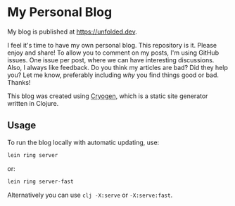 My Personal Blog
================

My blog is published at https://unfolded.dev.

I feel it's time to have my own personal blog. This repository is it. Please
enjoy and share! To allow you to comment on my posts, I'm using GitHub issues.
One issue per post, where we can have interesting discussions. Also, I always
like feedback. Do you think my articles are bad? Did they help you? Let me
know, preferably including _why_ you find things good or bad. Thanks!

This blog was created using [Cryogen](http://cryogenweb.org), which is a static
site generator written in Clojure.

Usage
-----

To run the blog locally with automatic updating, use:

```bash
lein ring server
```

or:

```bash
lein ring server-fast
```

Alternatively you can use `clj -X:serve` or `-X:serve:fast`.
